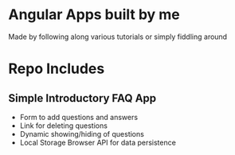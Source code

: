 # Angular Apps built by me

Made by following along various tutorials or simply fiddling around

# Repo Includes

## Simple Introductory FAQ App
* Form to add questions and answers
* Link for deleting questions
* Dynamic showing/hiding of questions
* Local Storage Browser API for data persistence
